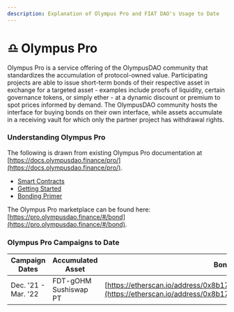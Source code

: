 ```yaml
---
description: Explanation of Olympus Pro and FIAT DAO's Usage to Date
---
```


# ♎ Olympus Pro

Olympus Pro is a service offering of the OlympusDAO community that standardizes the accumulation of protocol-owned value. Participating projects are able to issue short-term bonds of their respective asset in exchange for a targeted asset - examples include proofs of liquidity, certain governance tokens, or simply ether - at a dynamic discount or premium to spot prices informed by demand. The OlympusDAO community hosts the interface for buying bonds on their own interface, while assets accumulate in a receiving vault for which only the partner project has withdrawal rights.

### Understanding Olympus Pro

The following is drawn from existing Olympus Pro documentation at [https://docs.olympusdao.finance/pro/](https://docs.olympusdao.finance/pro/).

* [Smart Contracts](https://docs.olympusdao.finance/pro/olympus-pro-partners/contracts)
* [Getting Started](https://docs.olympusdao.finance/pro/olympus-pro-partners/getting-started)
* [Bonding Primer](https://docs.olympusdao.finance/pro/olympus-pro-users/what-are-bonds)

The Olympus Pro marketplace can be found here: [https://pro.olympusdao.finance/#/bond](https://pro.olympusdao.finance/#/bond).

### Olympus Pro Campaigns to Date

| Campaign Dates      | Accumulated Asset     | Bond Contract Link                                                                                                                                 |
| ------------------- | --------------------- | -------------------------------------------------------------------------------------------------------------------------------------------------- |
| Dec. '21 - Mar. '22 | FDT-gOHM Sushiswap PT | [https://etherscan.io/address/0x8b17163fb08637d736a63d016123453c306aca7c](https://etherscan.io/address/0x8b17163fb08637d736a63d016123453c306aca7c) |
